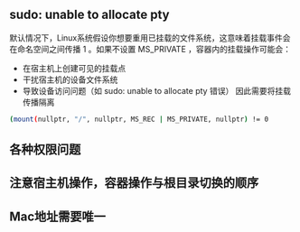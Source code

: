 ## sudo: unable to allocate pty
默认情况下，Linux系统假设你想要重用已挂载的文件系统，这意味着挂载事件会在命名空间之间传播 1 。如果不设置 MS_PRIVATE ，容器内的挂载操作可能会：

- 在宿主机上创建可见的挂载点
- 干扰宿主机的设备文件系统
- 导致设备访问问题（如 sudo: unable to allocate pty 错误）
因此需要将挂载传播隔离
```bash
(mount(nullptr, "/", nullptr, MS_REC | MS_PRIVATE, nullptr) != 0
```

## 各种权限问题
## 注意宿主机操作，容器操作与根目录切换的顺序
## Mac地址需要唯一
